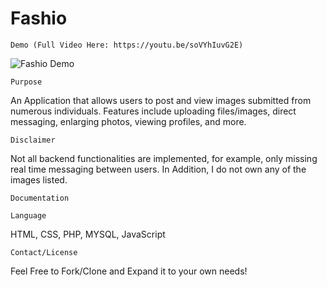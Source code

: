 # Fashio

``` 
Demo (Full Video Here: https://youtu.be/soVYhIuvG2E)
```

![Fashio Demo](demo/FashioVid.gif)


```
Purpose
```

An Application that allows users to post and view images submitted from numerous individuals. Features include uploading files/images, direct messaging, enlarging photos, viewing profiles, and more. 


```
Disclaimer
```
Not all backend functionalities are implemented, for example, only missing real time messaging between users. 
In Addition, I do not own any of the images listed.


```
Documentation
```



```
Language
```

HTML,  CSS, PHP, MYSQL, JavaScript


```
Contact/License
```
Feel Free to Fork/Clone and Expand it to your own needs!
